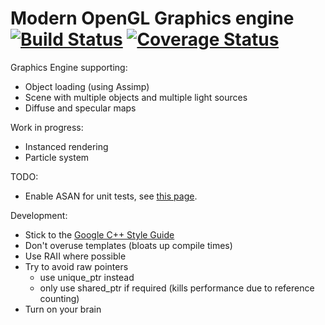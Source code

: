 # Modern OpenGL Graphics engine [![Build Status](https://travis-ci.org/Spotlight0xff/render-ogl.svg?branch=master)](https://travis-ci.org/Spotlight0xff/render-ogl) [![Coverage Status](https://coveralls.io/repos/github/Spotlight0xff/render-ogl/badge.svg?branch=master)](https://coveralls.io/github/Spotlight0xff/render-ogl?branch=master)

Graphics Engine supporting:
* Object loading (using Assimp)
* Scene with multiple objects and multiple light sources
* Diffuse and specular maps

Work in progress:
* Instanced rendering
* Particle system

TODO:
* Enable ASAN for unit tests, see [this page](https://github.com/google/sanitizers/wiki/MemorySanitizerLibcxxHowTo).

Development:
* Stick to the [Google C++ Style Guide](https://google.github.io/styleguide/cppguide.html)
* Don't overuse templates (bloats up compile times)
* Use RAII where possible
* Try to avoid raw pointers
  * use unique_ptr instead
  * only use shared_ptr if required (kills performance due to reference counting)
* Turn on your brain
